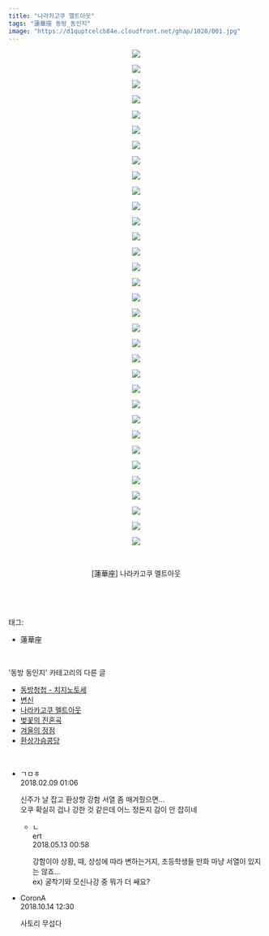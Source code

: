```yaml
---
title: "나라카고쿠 멜트아웃"
tags: "蓮華座 동방_동인지"
image: "https://d1quptcelcb84e.cloudfront.net/ghap/1020/001.jpg"
---
```

<div class="article">
<p style="text-align: center; clear: none; float: none;"><img src="{{ site.imgserver8 }}/ghap/1020/001.jpg"/></p>
<p style="text-align: center; clear: none; float: none;"><img src="{{ site.imgserver8 }}/ghap/1020/002.jpg"/></p>
<p style="text-align: center; clear: none; float: none;"><img src="{{ site.imgserver8 }}/ghap/1020/003.jpg"/></p>
<p style="text-align: center; clear: none; float: none;"><img src="{{ site.imgserver8 }}/ghap/1020/004.jpg"/></p>
<p style="text-align: center; clear: none; float: none;"><img src="{{ site.imgserver8 }}/ghap/1020/005.jpg"/></p>
<p style="text-align: center; clear: none; float: none;"><img src="{{ site.imgserver8 }}/ghap/1020/006.jpg"/></p>
<p style="text-align: center; clear: none; float: none;"><img src="{{ site.imgserver8 }}/ghap/1020/007.jpg"/></p>
<p style="text-align: center; clear: none; float: none;"><img src="{{ site.imgserver8 }}/ghap/1020/008.jpg"/></p>
<p style="text-align: center; clear: none; float: none;"><img src="{{ site.imgserver8 }}/ghap/1020/009.jpg"/></p>
<p style="text-align: center; clear: none; float: none;"><img src="{{ site.imgserver8 }}/ghap/1020/010.jpg"/></p>
<p style="text-align: center; clear: none; float: none;"><img src="{{ site.imgserver8 }}/ghap/1020/011.jpg"/></p>
<p style="text-align: center; clear: none; float: none;"><img src="{{ site.imgserver8 }}/ghap/1020/012.jpg"/></p>
<p style="text-align: center; clear: none; float: none;"><img src="{{ site.imgserver8 }}/ghap/1020/013.jpg"/></p>
<p style="text-align: center; clear: none; float: none;"><img src="{{ site.imgserver8 }}/ghap/1020/014.jpg"/></p>
<p style="text-align: center; clear: none; float: none;"><img src="{{ site.imgserver8 }}/ghap/1020/015.jpg"/></p>
<p style="text-align: center; clear: none; float: none;"><img src="{{ site.imgserver8 }}/ghap/1020/016.jpg"/></p>
<p style="text-align: center; clear: none; float: none;"><img src="{{ site.imgserver8 }}/ghap/1020/017.jpg"/></p>
<p style="text-align: center; clear: none; float: none;"><img src="{{ site.imgserver8 }}/ghap/1020/018.jpg"/></p>
<p style="text-align: center; clear: none; float: none;"><img src="{{ site.imgserver8 }}/ghap/1020/019.jpg"/></p>
<p style="text-align: center; clear: none; float: none;"><img src="{{ site.imgserver8 }}/ghap/1020/020.jpg"/></p>
<p style="text-align: center; clear: none; float: none;"><img src="{{ site.imgserver8 }}/ghap/1020/021.jpg"/></p>
<p style="text-align: center; clear: none; float: none;"><img src="{{ site.imgserver8 }}/ghap/1020/022.jpg"/></p>
<p style="text-align: center; clear: none; float: none;"><img src="{{ site.imgserver8 }}/ghap/1020/023.jpg"/></p>
<p style="text-align: center; clear: none; float: none;"><img src="{{ site.imgserver8 }}/ghap/1020/024.jpg"/></p>
<p style="text-align: center; clear: none; float: none;"><img src="{{ site.imgserver8 }}/ghap/1020/025.jpg"/></p>
<p style="text-align: center; clear: none; float: none;"><img src="{{ site.imgserver8 }}/ghap/1020/026.jpg"/></p>
<p style="text-align: center; clear: none; float: none;"><img src="{{ site.imgserver8 }}/ghap/1020/027.jpg"/></p>
<p style="text-align: center; clear: none; float: none;"><img src="{{ site.imgserver8 }}/ghap/1020/028.jpg"/></p>
<p style="text-align: center; clear: none; float: none;"><img src="{{ site.imgserver8 }}/ghap/1020/029.jpg"/></p>
<p style="text-align: center; clear: none; float: none;"><img src="{{ site.imgserver8 }}/ghap/1020/030.jpg"/></p>
<p style="text-align: center; clear: none; float: none;"><img src="{{ site.imgserver8 }}/ghap/1020/031.jpg"/></p>
<p style="text-align: center; clear: none; float: none;"><img src="{{ site.imgserver8 }}/ghap/1020/032.jpg"/></p>
<p style="text-align: center; clear: none; float: none;"><img src="{{ site.imgserver8 }}/ghap/1020/033.jpg"/></p>
<p style="text-align: center; clear: none; float: none;"><br/></p>
<p style="text-align: center; clear: none; float: none;">[蓮華座] 나라카고쿠 멜트아웃</p>
<p><br/></p>
</div><br/>
<div class="tagTrail">
<p>태그: </p>
<ul>
<li>蓮華座</li>
</ul>
</div><br/>
<div class="another">
<p>'동방 동인지' 카테고리의 다른 글</p>
<ul>
<li><a href="/ghap_1022">동방청첩 - 치지노토세</a></li>
<li><a href="/ghap_1021">변신</a></li>
<li><a href="/ghap_1020">나라카고쿠 멜트아웃</a></li>
<li><a href="/ghap_1019">벚꽃의 진혼곡</a></li>
<li><a href="/ghap_1018">겨울의 정점</a></li>
<li><a href="/ghap_1017">환상가슴콩당</a></li>
</ul>
</div><br/>
<div class="cb_module cb_fluid">
<div class="cb_wrt cb_profile">
<div class="comment">
<ul>
<li class="cb_thumb_off" id="comment15195562">
<div class="cb_comment_area">
<div class="cb_info_area">
<div class="cb_section">
<span class="cb_nick_name">ㄱㅁㅎ</span>
</div>
<div class="cb_section">
<span class="cb_date">2018.02.09 01:06 </span>
</div>
</div>
<div class="cb_dsc_comment">
<p class="cb_dsc">
											신주가 날 잡고 환상향 강함 서열 좀 매겨줬으면...<br/>
오쿠 확실히 겁나 강한 것 같은데 어느 정돈지 감이 안 잡히네
										</p>
</div>
<ul>
<li class="cb_thumb_off" id="comment15254864">
<span class="cb_bu_subnode">ㄴ</span>
<div class="cb_comment_area">
<div class="cb_info_area">
<div class="cb_section">
<span class="cb_nick_name">ert</span>
</div>
<div class="cb_section">
<span class="cb_date">2018.05.13 00:58 </span>
</div>
</div>
<div class="cb_dsc_comment">
<p class="cb_dsc">
																강함이야 상황, 때, 상성에 따라 변하는거지, 초등학생들 만화 마냥 서열이 있지는 않죠...<br/>
ex) 굴착기와 모신나강 중 뭐가 더 쌔요?
															</p>
</div>
</div>
</li>
</ul>
</div></li>
<li class="cb_thumb_off" id="comment15354783">
<div class="cb_comment_area">
<div class="cb_info_area">
<div class="cb_section">
<span class="cb_nick_name">CoronA</span>
</div>
<div class="cb_section">
<span class="cb_date">2018.10.14 12:30 </span>
</div>
</div>
<div class="cb_dsc_comment">
<p class="cb_dsc">
											사토리 무섭다
										</p>
</div>
</div></li>
</ul>
</div>
</div><!-- commentList close -->
</div><br/>
